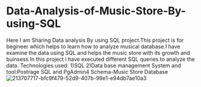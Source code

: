 # Data-Analysis-of-Music-Store-By-using-SQL
Here I am Sharing Data analysis By using SQL project.This project is for begineer which helps to learn how to analyze musical database.I have examine the data using SQL and helps the music store with its growth and buinsess
In this project i have executed different SQL queries to analyze the data.
Technologies used:
1)SQL
2)Data base management System and tool:Postrage SQL and PgAdmin4
Schema-Music Store Database
![213707717-bfc9f479-52d9-407b-99e1-e94db7ae10a3](https://github.com/Khose07/Data-Analysis-of-Music-Store-By-using-SQL/assets/147912963/7fb40d0f-9b17-4eb1-80ed-c00e19fa3e29)






